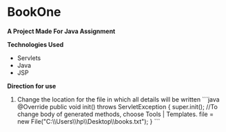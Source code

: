 # BookOne

**A Project Made For Java Assignment**

**Technologies Used**
<ul>
  <li>Servlets</li>
  <li>Java</li>
  <li>JSP</li>
 </ul>
 
 **Direction for use**
 <ol>
  <li>Change the location for the file in which all details will be written
    ```java
	 @Override
    public void init() throws ServletException {
        super.init(); //To change body of generated methods, choose Tools | Templates.
        file = new File("C:\\Users\\hp\\Desktop\\books.txt");
    }
```
  </li>
 </ol>
